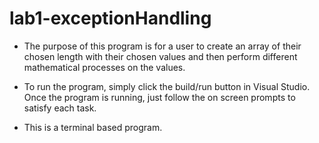# lab1-exceptionHandling


* The purpose of this program is for a user to create an array of their chosen length with their chosen values and then perform different mathematical processes on the values.

* To run the program, simply click the build/run button in Visual Studio. Once the program is running, just follow the on screen prompts to satisfy each task.

* This is a terminal based program.
